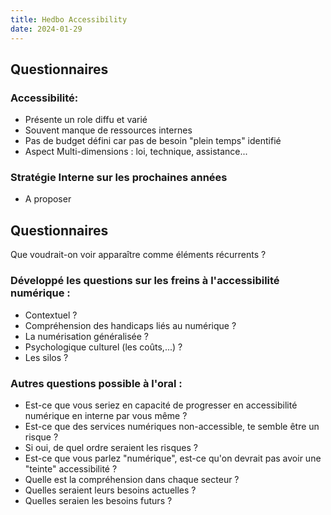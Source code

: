 ```yaml
---
title: Hedbo Accessibility
date: 2024-01-29 
---
```


## Questionnaires

### Accessibilité:

 - Présente un role diffu et varié
 - Souvent manque de ressources internes
 - Pas de budget défini car pas de besoin "plein temps" identifié
 - Aspect Multi-dimensions : loi, technique, assistance...

### Stratégie Interne sur les prochaines années
 
 - A proposer

## Questionnaires

Que voudrait-on voir apparaître comme éléments récurrents ?

### Développé les questions sur les freins à l'accessibilité numérique : 
 
 - Contextuel ?
 - Compréhension des handicaps liés au numérique ?
 - La numérisation généralisée ?
 - Psychologique culturel (les coûts,...) ?
 - Les silos ?  

### Autres questions possible à l'oral :

 - Est-ce que vous seriez en capacité de progresser en accessibilité numérique en interne par vous même ?
 - Est-ce que des services numériques non-accessible, te semble être un risque ? 
 - Si oui, de quel ordre seraient les risques ?
 - Est-ce que vous parlez "numérique", est-ce qu'on devrait pas avoir une "teinte" accessibilité ? 
 - Quelle est la compréhension dans chaque secteur ?
 - Quelles seraient leurs besoins actuelles ?
 - Quelles seraien les besoins futurs ?
